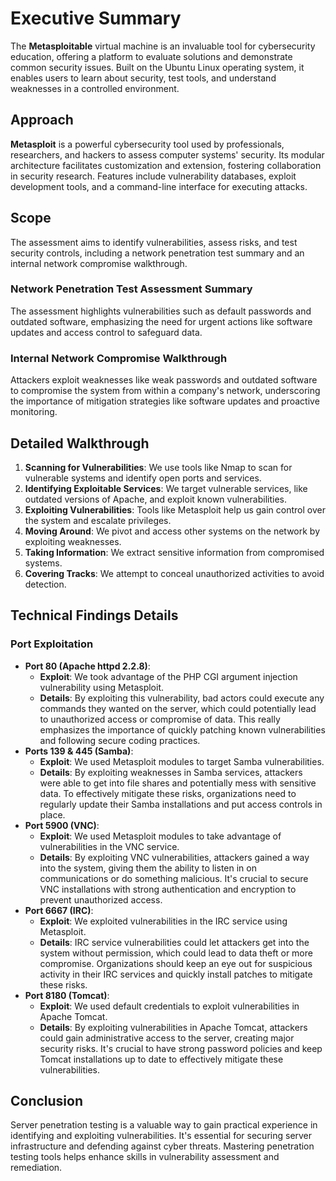# Executive Summary

The **Metasploitable** virtual machine is an invaluable tool for cybersecurity education, offering a platform to evaluate solutions and demonstrate common security issues. Built on the Ubuntu Linux operating system, it enables users to learn about security, test tools, and understand weaknesses in a controlled environment.

## Approach

**Metasploit** is a powerful cybersecurity tool used by professionals, researchers, and hackers to assess computer systems' security. Its modular architecture facilitates customization and extension, fostering collaboration in security research. Features include vulnerability databases, exploit development tools, and a command-line interface for executing attacks.

## Scope

The assessment aims to identify vulnerabilities, assess risks, and test security controls, including a network penetration test summary and an internal network compromise walkthrough.

### Network Penetration Test Assessment Summary

The assessment highlights vulnerabilities such as default passwords and outdated software, emphasizing the need for urgent actions like software updates and access control to safeguard data.

### Internal Network Compromise Walkthrough

Attackers exploit weaknesses like weak passwords and outdated software to compromise the system from within a company's network, underscoring the importance of mitigation strategies like software updates and proactive monitoring.

## Detailed Walkthrough

1. **Scanning for Vulnerabilities**: We use tools like Nmap to scan for vulnerable systems and identify open ports and services.
2. **Identifying Exploitable Services**: We target vulnerable services, like outdated versions of Apache, and exploit known vulnerabilities.
3. **Exploiting Vulnerabilities**: Tools like Metasploit help us gain control over the system and escalate privileges.
4. **Moving Around**: We pivot and access other systems on the network by exploiting weaknesses.
5. **Taking Information**: We extract sensitive information from compromised systems.
6. **Covering Tracks**: We attempt to conceal unauthorized activities to avoid detection.

## Technical Findings Details

### Port Exploitation

- **Port 80 (Apache httpd 2.2.8)**:
  - **Exploit**: We took advantage of the PHP CGI argument injection vulnerability using Metasploit.
  - **Details**: By exploiting this vulnerability, bad actors could execute any commands they wanted on the server, which could potentially lead to unauthorized access or compromise of data. This really emphasizes the importance of quickly patching known vulnerabilities and following secure coding practices.
- **Ports 139 & 445 (Samba)**:
  - **Exploit**: We used Metasploit modules to target Samba vulnerabilities.
  - **Details**: By exploiting weaknesses in Samba services, attackers were able to get into file shares and potentially mess with sensitive data. To effectively mitigate these risks, organizations need to regularly update their Samba installations and put access controls in place.
- **Port 5900 (VNC)**:
  - **Exploit**: We used Metasploit modules to take advantage of vulnerabilities in the VNC service.
  - **Details**: By exploiting VNC vulnerabilities, attackers gained a way into the system, giving them the ability to listen in on communications or do something malicious. It's crucial to secure VNC installations with strong authentication and encryption to prevent unauthorized access.
- **Port 6667 (IRC)**:
  - **Exploit**: We exploited vulnerabilities in the IRC service using Metasploit.
  - **Details**: IRC service vulnerabilities could let attackers get into the system without permission, which could lead to data theft or more compromise. Organizations should keep an eye out for suspicious activity in their IRC services and quickly install patches to mitigate these risks.
- **Port 8180 (Tomcat)**:
  - **Exploit**: We used default credentials to exploit vulnerabilities in Apache Tomcat.
  - **Details**: By exploiting vulnerabilities in Apache Tomcat, attackers could gain administrative access to the server, creating major security risks. It's crucial to have strong password policies and keep Tomcat installations up to date to effectively mitigate these vulnerabilities.

## Conclusion

Server penetration testing is a valuable way to gain practical experience in identifying and exploiting vulnerabilities. It's essential for securing server infrastructure and defending against cyber threats. Mastering penetration testing tools helps enhance skills in vulnerability assessment and remediation.
